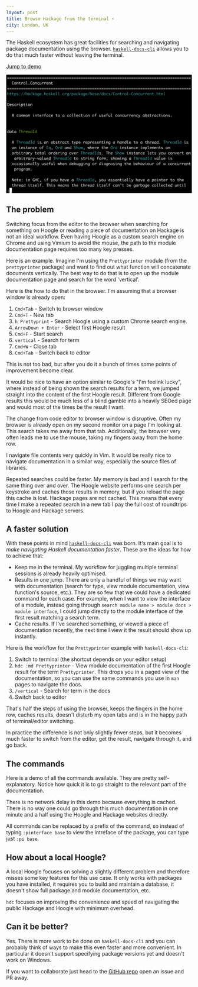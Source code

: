 ```yaml
---
layout: post
title: Browse Hackage from the terminal ⚡
city: London, UK
---
```


The Haskell ecosystem has great facilities for searching and navigating package documentation using the browser. [`haskell-docs-cli`](https://github.com/lazamar/haskell-docs-cli) allows you to do that much faster without leaving the terminal.

[Jump to demo](#the-commands)

![haskell-docs-cli view of module documentation](../images/2021-09-19-module-documentation.png)

## The problem

Switching focus from the editor to the browser when searching for something on Hoogle or reading a piece of documentation on Hackage is not an ideal workflow. Even having Hoogle as a custom search engine on Chrome and using Vimium to avoid the mouse, the path to the module documentation page requires too many key presses.

Here is an example. Imagine I'm using the `Prettyprinter` module (from the `prettyprinter` package) and want to find out what function will concatenate documents vertically. The best way to do that is to open up the module documentation page and search for the word 'vertical'.

Here is the how to do that in the browser. I'm assuming that a browser window is already open:

1. `Cmd+Tab` - Switch to browser window
2. `Cmd+T` - New tab
3. `h Prettyprint` - Search Hoogle using a custom Chrome search engine.
4. `ArrowDown + Enter` - Select first Hoogle result
5. `Cmd+F` - Start search
6. `vertical` - Search for term
7. `Cmd+W` - Close tab
8. `Cmd+Tab` - Switch back to editor

This is not too bad, but after you do it a bunch of times some points of improvement become clear.

It would be nice to have an option similar to Google's "I'm feelink lucky", where instead of being shown the search results for a term, we jumped straight into the content of the first Hoogle result. Different from Google results this would be much less of a blind gamble into a heavily SEOed page and would most of the times be the result I want.

The change from code editor to browser window is disruptive. Often my browser is already open on my second monitor on a page I'm looking at. This search takes me away from that tab. Additionally, the browser very often leads me to use the mouse, taking my fingers away from the home row.

I navigate file contents very quickly in Vim. It would be really nice to navigate documentation in a similar way, especially the source files of libraries.

Repeated searches could be faster. My memory is bad and I search for the same thing over and over. The Hoogle website performs one search per keystroke and caches those results in memory, but if you reload the page this cache is lost. Hackage pages are not cached. This means that every time I make a repeated search in a new tab I pay the full cost of roundtrips to Hoogle and Hackage servers.

## A faster solution

With these points in mind [`haskell-docs-cli`](https://github.com/lazamar/haskell-docs-cli) was born. It's main goal is to *make navigating Haskell documentation faster*. These are the ideas for how to achieve that:

- Keep me in the terminal. My workflow for juggling multiple terminal sessions is already heavily optimised.
- Results in one jump. There are only a handful of things we may want with documentation (search for type, view module documentation, view function's source, etc.). They are so few that we could have a dedicated command for each case. For example, when I want to view the interface of a module, instead going through `search module name > module docs > module interface`, I could jump directly to the module interface of the first result matching a search term.
- Cache results. If I've searched something, or viewed a piece of documentation recently, the next time I view it the result should show up instantly.

Here is the workflow for the `Prettyprinter` example with `haskell-docs-cli`:
1. Switch to terminal (the shortcut depends on your editor setup)
2. `hdc :md Prettyprinter` - View module documentation of the first Hoogle result for the term `Prettyprinter`. This drops you in a paged view of the documentation, so you can use the same commands you use in `man` pages to navigate the docs.
3. `/vertical` - Search for term in the docs
4. Switch back to editor

That's half the steps of using the browser, keeps the fingers in the home row, caches results, doesn't disturb my open tabs and is in the happy path of terminal/editor switching.

In practice the difference is not only slightly fewer steps, but it becomes much faster to switch from the editor, get the result, navigate through it, and go back.

## The commands

Here is a demo of all the commands available. They are pretty self-explanatory. Notice how quick it is to go straight to the relevant part of the documentation.

There is no network delay in this demo because everything is cached. There is no way one could go through this much documentation in one minute and a half using the Hoogle and Hackage websites directly.

<script id="asciicast-CcQz4S1iPPTydTX1AysfteEmr" src="https://asciinema.org/a/CcQz4S1iPPTydTX1AysfteEmr.js" async></script>

All commands can be replaced by a prefix of the command, so instead of typing `:pinterface base` to view the intreface of the package, you can type just `:pi base`.

## How about a local Hoogle?

A local Hoogle focuses on solving a slightly different problem and therefore misses some key features for this use case. It only works with packages you have installed, it requires you to build and maintain a database, it doesn't show full package and module documentation, etc.

`hdc` focuses on improving the convenience and speed of navigating the public Hackage and Hoogle with minimum overhead.

## Can it be better?

Yes. There is more work to be done on `haskell-docs-cli` and you can probably think of ways to make this even faster and more convenient.
In particular it doesn't support specifying package versions yet and doesn't work on Windows.

If you want to collaborate just head to the [GitHub repo](https://github.com/lazamar/haskell-docs-cli) open an issue and PR away.
